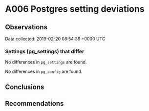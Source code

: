 # A006 Postgres setting deviations #

## Observations ##
Data collected: 2019-02-20 08:54:36 +0000 UTC  

### Settings (pg_settings) that differ ###

No differences in `pg_settings` are found.


No differences in `pg_config` are found.



## Conclusions ##


## Recommendations ##

